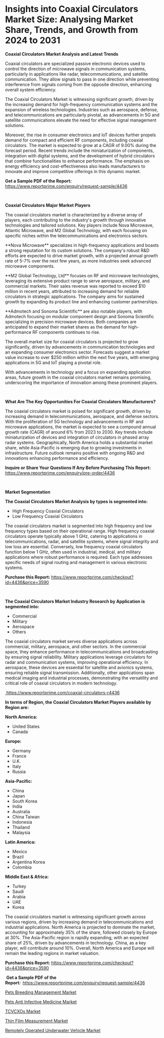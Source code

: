 <p><h1>Insights into Coaxial Circulators Market Size: Analysing Market Share, Trends, and Growth from 2024 to 2031</h1></p><p><strong>Coaxial Circulators Market Analysis and Latest Trends</strong></p>
<p><p>Coaxial circulators are specialized passive electronic devices used to control the direction of microwave signals in communication systems, particularly in applications like radar, telecommunications, and satellite communication. They allow signals to pass in one direction while preventing interference from signals coming from the opposite direction, enhancing overall system efficiency. </p><p>The Coaxial Circulators Market is witnessing significant growth, driven by the increasing demand for high-frequency communication systems and the expansion of wireless technologies. Industries such as aerospace, defense, and telecommunications are particularly pivotal, as advancements in 5G and satellite communications elevate the need for effective signal management solutions. </p><p>Moreover, the rise in consumer electronics and IoT devices further propels demand for compact and efficient RF components, including coaxial circulators. The market is expected to grow at a CAGR of 9.00% during the forecast period. Recent trends include the miniaturization of components, integration with digital systems, and the development of hybrid circulators that combine functionalities to enhance performance. The emphasis on energy efficiency and cost-effectiveness also leads manufacturers to innovate and improve competitive offerings in this dynamic market.</p></p>
<p><strong>Get a Sample PDF of the Report:&nbsp;</strong> <a href="https://www.reportprime.com/enquiry/request-sample/4436">https://www.reportprime.com/enquiry/request-sample/4436</a></p>
<p>&nbsp;</p>
<p><strong>Coaxial Circulators Major Market Players</strong></p>
<p><p>The coaxial circulators market is characterized by a diverse array of players, each contributing to the industry's growth through innovative technologies and tailored solutions. Key players include Nova Microwave, Atlantic Microwave, and M2 Global Technology, with each focusing on specific niches within the telecommunications and electronics sectors.</p><p>**Nova Microwave** specializes in high-frequency applications and boasts a strong reputation for its custom solutions. The company's robust R&D efforts are expected to drive market growth, with a projected annual growth rate of 5-7% over the next few years, as more industries seek advanced microwave components.</p><p>**M2 Global Technology, Ltd** focuses on RF and microwave technologies, leveraging its extensive product range to serve aerospace, military, and commercial markets. Their sales revenue was reported to exceed $10 million in recent years, attributed to increasing demand for reliable circulators in strategic applications. The company aims for sustained growth by expanding its product line and enhancing customer partnerships.</p><p>**Admotech and Sonoma Scientific** are also notable players, with Admotech focusing on modular component design and Sonoma Scientific specializing in precision microwave devices. Both companies are anticipated to expand their market shares as the demand for high-performance RF components continues to rise.</p><p>The overall market size for coaxial circulators is projected to grow significantly, driven by advancements in communication technologies and an expanding consumer electronics sector. Forecasts suggest a market value increase to over $250 million within the next five years, with emerging applications in 5G and IoT playing a pivotal role.</p><p>With advancements in technology and a focus on expanding application areas, future growth in the coaxial circulators market remains promising, underscoring the importance of innovation among these prominent players.</p></p>
<p>&nbsp;</p>
<p><strong>What Are The Key Opportunities For Coaxial Circulators Manufacturers?</strong></p>
<p><p>The coaxial circulators market is poised for significant growth, driven by increasing demand in telecommunications, aerospace, and defense sectors. With the proliferation of 5G technology and advancements in RF and microwave applications, the market is expected to see a compound annual growth rate (CAGR) of around 6% from 2023 to 2030. Key trends include miniaturization of devices and integration of circulators in phased array radar systems. Geographically, North America holds a substantial market share, while Asia-Pacific is emerging due to growing investments in infrastructure. Future outlook remains positive with ongoing R&D and innovations enhancing performance and efficiency.</p></p>
<p><strong>Inquire or Share Your Questions If Any Before Purchasing This Report:</strong> <a href="https://www.reportprime.com/enquiry/pre-order/4436">https://www.reportprime.com/enquiry/pre-order/4436</a></p>
<p>&nbsp;</p>
<p><strong>Market Segmentation</strong></p>
<p><strong>The Coaxial Circulators Market Analysis by types is segmented into:</strong></p>
<p><ul><li>High Frequency Coaxial Circulators</li><li>Low Frequency Coaxial Circulators</li></ul></p>
<p><p>The coaxial circulators market is segmented into high frequency and low frequency types based on their operational range. High frequency coaxial circulators operate typically above 1 GHz, catering to applications in telecommunications, radar, and satellite systems, where signal integrity and low loss are essential. Conversely, low frequency coaxial circulators function below 1 GHz, often used in industrial, medical, and military applications where robust performance is required. Each type addresses specific needs of signal routing and management in various electronic systems.</p></p>
<p><strong>Purchase this Report:&nbsp;</strong><a href="https://www.reportprime.com/checkout?id=4436&price=3590">https://www.reportprime.com/checkout?id=4436&price=3590</a></p>
<p>&nbsp;</p>
<p><strong>The Coaxial Circulators Market Industry Research by Application is segmented into:</strong></p>
<p><ul><li>Commercial</li><li>Military</li><li>Aerospace</li><li>Others</li></ul></p>
<p><p>The coaxial circulators market serves diverse applications across commercial, military, aerospace, and other sectors. In the commercial space, they enhance performance in telecommunications and broadcasting by ensuring signal reliability. Military applications leverage circulators for radar and communication systems, improving operational efficiency. In aerospace, these devices are essential for satellite and avionics systems, ensuring reliable signal transmission. Additionally, other applications span medical imaging and industrial processes, demonstrating the versatility and critical role of coaxial circulators in modern technology.</p></p>
<p><a href="https://www.reportprime.com/coaxial-circulators-r4436">&nbsp;https://www.reportprime.com/coaxial-circulators-r4436</a></p>
<p><strong>In terms of Region, the Coaxial Circulators Market Players available by Region are:</strong></p>
<p>
    <p> <strong> North America: </strong>
        <ul>
            <li>United States</li>
            <li>Canada</li>
        </ul>
        </p> 
    <p> <strong> Europe: </strong>
        <ul>
            <li>Germany</li>
            <li>France</li>
            <li>U.K.</li>
            <li>Italy</li>
            <li>Russia</li>
        </ul>
        </p> 
    <p> <strong> Asia-Pacific: </strong>
        <ul>
            <li>China</li>
            <li>Japan</li>
            <li>South Korea</li>
            <li>India</li>
            <li>Australia</li>
            <li>China Taiwan</li>
            <li>Indonesia</li>
            <li>Thailand</li>
            <li>Malaysia</li>
        </ul>
        </p> 
    <p> <strong> Latin America: </strong>
        <ul>
            <li>Mexico</li>
            <li>Brazil</li>
            <li>Argentina Korea</li>
            <li>Colombia</li>
        </ul>
        </p> 
    <p> <strong> Middle East & Africa: </strong>
        <ul>
            <li>Turkey</li>
            <li>Saudi</li>
            <li>Arabia</li>
            <li>UAE</li>
            <li>Korea</li>
        </ul>
    </p>
    </p>
<p><p>The coaxial circulators market is witnessing significant growth across various regions, driven by increasing demand in telecommunications and industrial applications. North America is projected to dominate the market, accounting for approximately 35% of the share, followed closely by Europe at 30%. The Asia-Pacific region is rapidly expanding, with an expected share of 25%, driven by advancements in technology. China, as a key player, will contribute around 10%. Overall, North America and Europe will remain the leading regions in market valuation.</p></p>
<p><strong>Purchase this Report: </strong><a href="https://www.reportprime.com/checkout?id=4436&price=3590">https://www.reportprime.com/checkout?id=4436&price=3590</a></p>
<p>&nbsp;<strong>Get a Sample PDF of the Report:&nbsp;&nbsp;</strong><a href="https://www.reportprime.com/enquiry/request-sample/4436">https://www.reportprime.com/enquiry/request-sample/4436</a></p>
<p><strong></strong></p>
<p><p><a href="https://issuu.com/reportprime-2/docs/pets-breeding-management-market-siz_75907fe31cd522">Pets Breeding Management Market</a></p><p><a href="https://issuu.com/reportprime-2/docs/pets-anti-infective-medicine-market_2a3b1fa313312a">Pets Anti Infective Medicine Market</a></p><p><a href="https://github.com/GroverBarry/Market-Research-Report-List-7/blob/main/tcvcxos-market.md">TCVCXOs Market</a></p><p><a href="https://www.linkedin.com/pulse/booming-thin-film-measurement-market-sector-analysis-growth-9txtc?trackingId=8C3KuHQ8Rk%2B8U6I%2FW5aZHw%3D%3D">Thin Film Measurement Market</a></p><p><a href="https://www.linkedin.com/pulse/global-remotely-operated-underwater-vehicle-market-product-type-dfz2c?trackingId=4yHxVuvgSaq5MV7cuxyriw%3D%3D">Remotely Operated Underwater Vehicle Market</a></p></p>